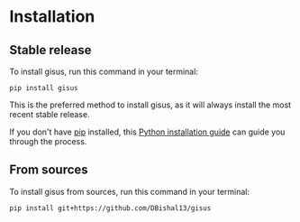# Installation

## Stable release

To install gisus, run this command in your terminal:

```
pip install gisus
```

This is the preferred method to install gisus, as it will always install the most recent stable release.

If you don't have [pip](https://pip.pypa.io) installed, this [Python installation guide](http://docs.python-guide.org/en/latest/starting/installation/) can guide you through the process.

## From sources

To install gisus from sources, run this command in your terminal:

```
pip install git+https://github.com/DBishal13/gisus
```
